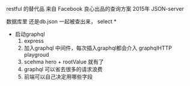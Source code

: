 restful 的替代品
来自 Facebook 良心出品的查询方案 2015年
JSON-server

数据库里 还是db.json 一起被查出来， select *







- 启动graphql
    1. express
    2. 加入graphql 中间件，每次插入graphql都会介入
        graphqlHTTP playgroud
    3. scehma hero + rootValue
      就有了
    4. graphql 可以省去很多的请求浪费
    5. 前端可以自己决定用哪些字段